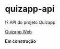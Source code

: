 # quizapp-api
:interrobang: API do projeto Quizapp

[Quizapp Web](https://github.com/jamezaguiar/quizapp)

**Em construção**
